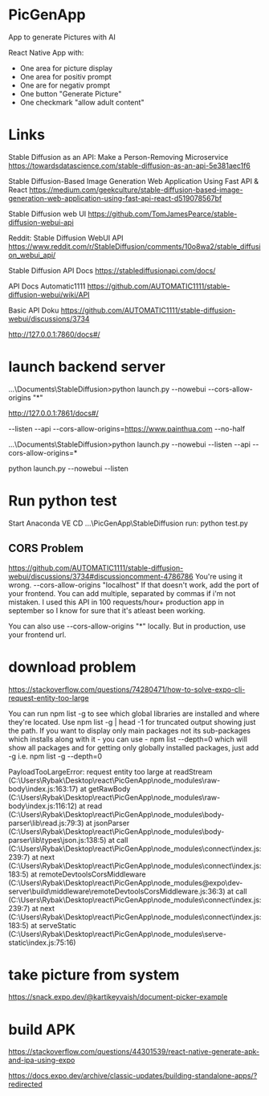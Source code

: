 # PicGenApp

App to generate Pictures with AI

React Native App with:

- One area for picture display
- One area for positiv prompt
- One are for negativ prompt
- One button "Generate Picture"
- One checkmark "allow adult content"

# Links

Stable Diffusion as an API: Make a Person-Removing Microservice
https://towardsdatascience.com/stable-diffusion-as-an-api-5e381aec1f6

Stable Diffusion-Based Image Generation Web Application Using Fast API & React
https://medium.com/geekculture/stable-diffusion-based-image-generation-web-application-using-fast-api-react-d519078567bf

Stable Diffusion web UI
https://github.com/TomJamesPearce/stable-diffusion-webui-api

Reddit: Stable Diffusion WebUI API
https://www.reddit.com/r/StableDiffusion/comments/10o8wa2/stable_diffusion_webui_api/

Stable Diffusion API Docs
https://stablediffusionapi.com/docs/

API Docs Automatic1111
https://github.com/AUTOMATIC1111/stable-diffusion-webui/wiki/API

Basic API Doku
https://github.com/AUTOMATIC1111/stable-diffusion-webui/discussions/3734

http://127.0.0.1:7860/docs#/

# launch backend server

...\Documents\StableDiffusion>python launch.py --nowebui --cors-allow-origins "\*"

http://127.0.0.1:7861/docs#/

--listen --api --cors-allow-origins=https://www.painthua.com --no-half

...\Documents\StableDiffusion>python launch.py --nowebui --listen --api --cors-allow-origins=\*

python launch.py --nowebui --listen

# Run python test

Start Anaconda VE
CD ...\PicGenApp\StableDiffusion
run: python test.py

## CORS Problem

https://github.com/AUTOMATIC1111/stable-diffusion-webui/discussions/3734#discussioncomment-4786786
You're using it wrong.
--cors-allow-origins "localhost"
If that doesn't work, add the port of your frontend.
You can add multiple, separated by commas if i'm not mistaken.
I used this API in 100 requests/hour+ production app in september so I know for sure that it's atleast been working.

You can also use --cors-allow-origins "\*" locally. But in production, use your frontend url.

# download problem

https://stackoverflow.com/questions/74280471/how-to-solve-expo-cli-request-entity-too-large

You can run npm list -g to see which global libraries are installed and where they're located. Use npm list -g | head -1 for truncated output showing just the path. If you want to display only main packages not its sub-packages which installs along with it - you can use - npm list --depth=0 which will show all packages and for getting only globally installed packages, just add -g i.e. npm list -g --depth=0

PayloadTooLargeError: request entity too large
at readStream (C:\Users\Rybak\Desktop\react\PicGenApp\node_modules\raw-body\index.js:163:17)
at getRawBody (C:\Users\Rybak\Desktop\react\PicGenApp\node_modules\raw-body\index.js:116:12)
at read (C:\Users\Rybak\Desktop\react\PicGenApp\node_modules\body-parser\lib\read.js:79:3)
at jsonParser (C:\Users\Rybak\Desktop\react\PicGenApp\node_modules\body-parser\lib\types\json.js:138:5)
at call (C:\Users\Rybak\Desktop\react\PicGenApp\node_modules\connect\index.js:239:7)
at next (C:\Users\Rybak\Desktop\react\PicGenApp\node_modules\connect\index.js:183:5)
at remoteDevtoolsCorsMiddleware (C:\Users\Rybak\Desktop\react\PicGenApp\node_modules\@expo\dev-server\build\middleware\remoteDevtoolsCorsMiddleware.js:36:3)
at call (C:\Users\Rybak\Desktop\react\PicGenApp\node_modules\connect\index.js:239:7)
at next (C:\Users\Rybak\Desktop\react\PicGenApp\node_modules\connect\index.js:183:5)
at serveStatic (C:\Users\Rybak\Desktop\react\PicGenApp\node_modules\serve-static\index.js:75:16)

# take picture from system

https://snack.expo.dev/@kartikeyvaish/document-picker-example

# build APK

https://stackoverflow.com/questions/44301539/react-native-generate-apk-and-ipa-using-expo

https://docs.expo.dev/archive/classic-updates/building-standalone-apps/?redirected
